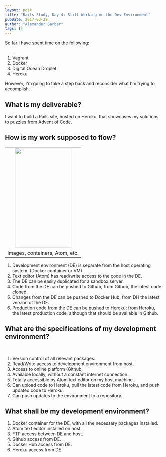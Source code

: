 ```yaml
---
layout: post
title: "Rails Study, Day 4: Still Working on the Dev Environment"
pubDate: 2017-03-29
author: "Alexander Garber"
tags: []
---
```


<div dir="ltr" style="text-align: left;" trbidi="on">So far I have spent time on the following:<br><br>
          <ol style="text-align: left;">
            <li>Vagrant</li>
            <li>Docker</li>
            <li>Digital Ocean Droplet</li>
            <li>Heroku</li>
          </ol>
          <div>However, I'm going to take a step back and reconsider what I'm trying to accomplish.</div>
          <h2 style="text-align: left;">What is my deliverable?</h2>
          <div>I want to build a Rails site, hosted on Heroku, that showcases my solutions to puzzles from Advent of Code.</div>
          <h2 style="text-align: left;">How is my work supposed to flow?</h2>
          <table align="center" cellpadding="0" cellspacing="0" class="tr-caption-container" style="margin-left: auto; margin-right: auto; text-align: center;">
            <tbody>
              <tr>
                <td style="text-align: center;"><a href="https://1.bp.blogspot.com/-rFP0Yp9dyzk/WNsm-jdprkI/AAAAAAAAQYk/ZryVrE-tORIQeAfni5eQPGJ8Mze443uHACPcB/s1600/PHOTO_20170329_141225.jpg" imageanchor="1" style="margin-left: auto; margin-right: auto;"><img border="0" height="320" src="https://1.bp.blogspot.com/-rFP0Yp9dyzk/WNsm-jdprkI/AAAAAAAAQYk/ZryVrE-tORIQeAfni5eQPGJ8Mze443uHACPcB/s320/PHOTO_20170329_141225.jpg" width="180"></a></td>
              </tr>
              <tr>
                <td class="tr-caption" style="text-align: center;">Images, containers, Atom, etc.</td>
              </tr>
            </tbody>
          </table>
          <div>
            <ol style="text-align: left;">
              <li>Development environment (DE) is separate from the host operating system. (Docker container or VM)</li>
              <li>Text editor (Atom) has read/write access to the code in the DE.</li>
              <li>The DE can be easily duplicated for a sandbox server.</li>
              <li>Code from the DE can be pushed to Github; from Github, the latest code cloned.</li>
              <li>Changes from the DE can be pushed to Docker Hub; from DH the latest version of the DE.</li>
              <li>Production code from the DE can be pushed to Heroku; from Heroku, the latest production code, although that should be available in Github.</li>
            </ol>
          </div>
          <h2 style="text-align: left;">What are the specifications of my development environment?</h2>
<br>
          <div>
            <ol>
              <li>Version control of all relevant packages.</li>
              <li>Read/Write access to development environment from host.</li>
              <li>Access to online platform (Github, </li>
              <li>Available locally, without a constant internet connection.</li>
              <li>Totally accessible by Atom text editor on my host machine.</li>
              <li>Can upload code to Heroku, pull the latest code from Heroku, and push updated code to Heroku.</li>
              <li>Can push updates to the environment to a repository.</li>
            </ol>
            <h2 style="text-align: left;">What shall be my development environment?</h2>
            <ol>
              <li>Docker container for the DE, with all the necessary packages installed.</li>
              <li>Atom text editor installed on host.</li>
              <li>FTP access between DE and host.</li>
              <li>Github access from DE.</li>
              <li>Docker Hub access from DE.</li>
              <li>Heroku access from DE.</li>
            </ol>
          </div>
        </div>

